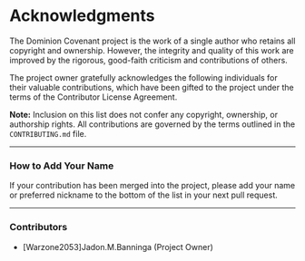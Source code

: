 # Acknowledgments

The Dominion Covenant project is the work of a single author who retains all copyright and ownership. However, the integrity and quality of this work are improved by the rigorous, good-faith criticism and contributions of others.

The project owner gratefully acknowledges the following individuals for their valuable contributions, which have been gifted to the project under the terms of the Contributor License Agreement.

**Note:** Inclusion on this list does not confer any copyright, ownership, or authorship rights. All contributions are governed by the terms outlined in the `CONTRIBUTING.md` file.

---

### How to Add Your Name

If your contribution has been merged into the project, please add your name or preferred nickname to the bottom of the list in your next pull request.

---

### Contributors

*   [Warzone2053]Jadon.M.Banninga (Project Owner)